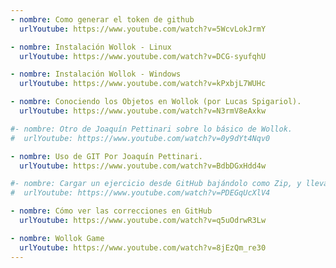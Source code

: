 ```yaml
---
- nombre: Como generar el token de github
  urlYoutube: https://www.youtube.com/watch?v=5WcvLokJrmY

- nombre: Instalación Wollok - Linux
  urlYoutube: https://www.youtube.com/watch?v=DCG-syufqhU

- nombre: Instalación Wollok - Windows
  urlYoutube: https://www.youtube.com/watch?v=kPxbjL7WUHc

- nombre: Conociendo los Objetos en Wollok (por Lucas Spigariol).
  urlYoutube: https://www.youtube.com/watch?v=N3rmV8eAxkw

#- nombre: Otro de Joaquín Pettinari sobre lo básico de Wollok.
#  urlYoutube: https://www.youtube.com/watch?v=0y9dYt4Nqv0

- nombre: Uso de GIT Por Joaquín Pettinari.
  urlYoutube: https://www.youtube.com/watch?v=BdbDGxHdd4w

#- nombre: Cargar un ejercicio desde GitHub bajándolo como Zip, y llevarlo al ambiente Wollok
#  urlYoutube: https://www.youtube.com/watch?v=PDEGqUcXlV4

- nombre: Cómo ver las correcciones en GitHub
  urlYoutube: https://www.youtube.com/watch?v=q5uOdrwR3Lw

- nombre: Wollok Game
  urlYoutube: https://www.youtube.com/watch?v=8jEzQm_re30
---
```

